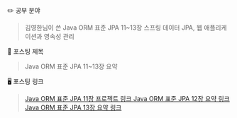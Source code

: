 
✏️ 공부 분야 
> 김영한님이 쓴 Java ORM 표준 JPA 11~13장 
> 스프링 데이터 JPA, 웹 애플리케이션과 영속성 관리
> 
📗 포스팅 제목
> Java ORM 표준 JPA 11~13장 요약

🖥️ 포스팅 링크
> [ Java ORM 표준 JPA 11장 프로젝트 링크 ](https://github.com/sohyun-alicia/jpashop)
> [ Java ORM 표준 JPA 12장 요약 링크 ](https://thrilling-litter-797.notion.site/JPA-12-JPA-1ab76657159c80008ecbc0522c4f549e?pvs=4)
> [ Java ORM 표준 JPA 13장 요약 링크 ](https://thrilling-litter-797.notion.site/JPA-13-1b076657159c80cead3ced94e59dc5da?pvs=4)
